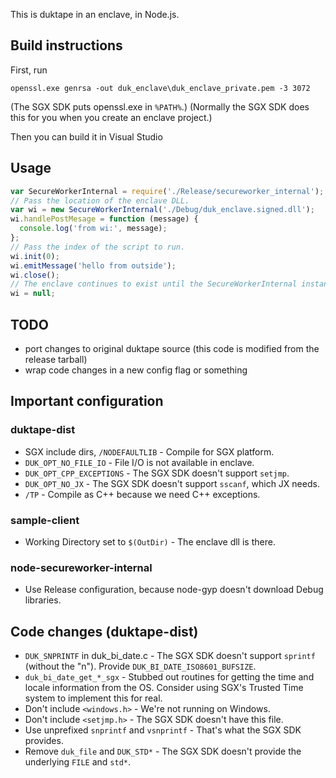 This is duktape in an enclave, in Node.js.

## Build instructions
First, run
```
openssl.exe genrsa -out duk_enclave\duk_enclave_private.pem -3 3072
```

(The SGX SDK puts openssl.exe in `%PATH%`.)
(Normally the SGX SDK does this for you when you create an enclave project.)

Then you can build it in Visual Studio

## Usage
```js
var SecureWorkerInternal = require('./Release/secureworker_internal');
// Pass the location of the enclave DLL.
var wi = new SecureWorkerInternal('./Debug/duk_enclave.signed.dll');
wi.handlePostMesage = function (message) {
  console.log('from wi:', message);
};
// Pass the index of the script to run.
wi.init(0);
wi.emitMessage('hello from outside');
wi.close();
// The enclave continues to exist until the SecureWorkerInternal instance is garbage collected.
wi = null;
```

## TODO
- port changes to original duktape source (this code is modified from the release tarball)
- wrap code changes in a new config flag or something

## Important configuration
### duktape-dist
- SGX include dirs, `/NODEFAULTLIB` - Compile for SGX platform.
- `DUK_OPT_NO_FILE_IO` - File I/O is not available in enclave.
- `DUK_OPT_CPP_EXCEPTIONS` - The SGX SDK doesn't support `setjmp`.
- `DUK_OPT_NO_JX` - The SGX SDK doesn't support `sscanf`, which JX needs.
- `/TP` - Compile as C++ because we need C++ exceptions.

### sample-client
- Working Directory set to `$(OutDir)` - The enclave dll is there.

### node-secureworker-internal
- Use Release configuration, because node-gyp doesn't download Debug libraries.

## Code changes (duktape-dist)
- `DUK_SNPRINTF` in duk_bi_date.c - The SGX SDK doesn't support `sprintf` (without the "n"). Provide `DUK_BI_DATE_ISO8601_BUFSIZE`.
- `duk_bi_date_get_*_sgx` - Stubbed out routines for getting the time and locale information from the OS. Consider using SGX's Trusted Time system to implement this for real.
- Don't include `<windows.h>` - We're not running on Windows.
- Don't include `<setjmp.h>` - The SGX SDK doesn't have this file.
- Use unprefixed `snprintf` and `vsnprintf` - That's what the SGX SDK provides.
- Remove `duk_file` and `DUK_STD*` - The SGX SDK doesn't provide the underlying `FILE` and `std*`.

